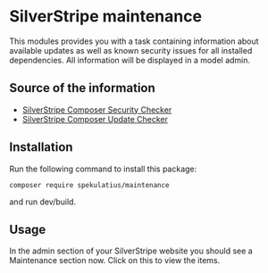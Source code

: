 # SilverStripe maintenance

This modules provides you with a task containing information about available updates as well as known security issues for all installed dependencies. All information will be displayed in a model admin.

## Source of the information

* [SilverStripe Composer Security Checker](https://github.com/spekulatius/silverstripe-composer-security-checker)
* [SilverStripe Composer Update Checker](https://github.com/spekulatius/silverstripe-composer-update-checker)

## Installation

Run the following command to install this package:

   ```
   composer require spekulatius/maintenance
   ```

and run dev/build.

## Usage

In the admin section of your SilverStripe website you should see a Maintenance section now. Click on this to view the items.
